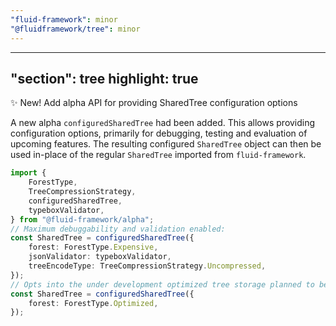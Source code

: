 ```yaml
---
"fluid-framework": minor
"@fluidframework/tree": minor
---
```

---
"section": tree
highlight: true
---

✨ New! Add alpha API for providing SharedTree configuration options

A new alpha `configuredSharedTree` had been added.
This allows providing configuration options, primarily for debugging, testing and evaluation of upcoming features.
The resulting configured `SharedTree` object can then be used in-place of the regular `SharedTree` imported from `fluid-framework`.

```typescript
import {
	ForestType,
	TreeCompressionStrategy,
	configuredSharedTree,
	typeboxValidator,
} from "@fluid-framework/alpha";
// Maximum debuggability and validation enabled:
const SharedTree = configuredSharedTree({
	forest: ForestType.Expensive,
	jsonValidator: typeboxValidator,
	treeEncodeType: TreeCompressionStrategy.Uncompressed,
});
// Opts into the under development optimized tree storage planned to be the eventual default implementation:
const SharedTree = configuredSharedTree({
	forest: ForestType.Optimized,
});
```
